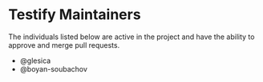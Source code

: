 # Testify Maintainers

The individuals listed below are active in the project and have the ability to approve and merge
pull requests.

  * @glesica
  * @boyan-soubachov

